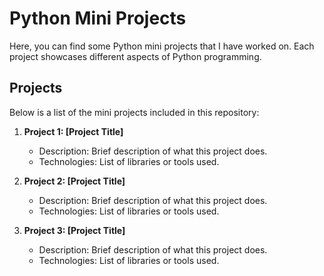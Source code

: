 # Python Mini Projects

Here, you can find some Python mini projects that I have worked on. Each project showcases different aspects of Python programming.

## Projects

Below is a list of the mini projects included in this repository:

1. **Project 1: [Project Title]**
   - Description: Brief description of what this project does.
   - Technologies: List of libraries or tools used.

2. **Project 2: [Project Title]**
   - Description: Brief description of what this project does.
   - Technologies: List of libraries or tools used.

3. **Project 3: [Project Title]**
   - Description: Brief description of what this project does.
   - Technologies: List of libraries or tools used.
